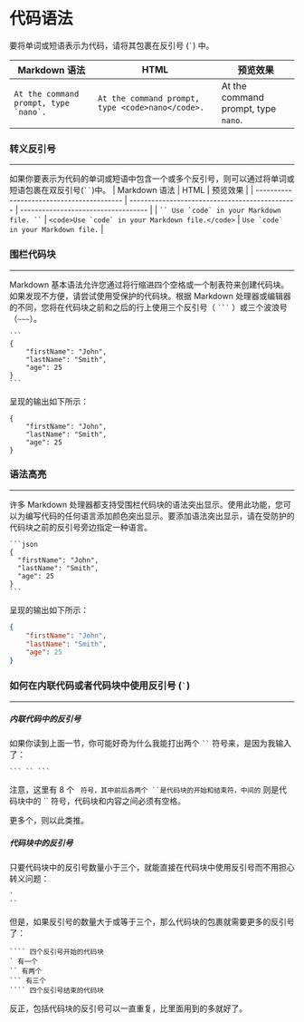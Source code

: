# 代码语法

要将单词或短语表示为代码，请将其包裹在反引号 (`` ` ``) 中。

| Markdown 语法                             | HTML                                             | 预览效果                            |
| ----------------------------------------- | ------------------------------------------------ | ----------------------------------- |
| `` At the command prompt, type `nano`. `` | `At the command prompt, type <code>nano</code>.` | At the command prompt, type `nano`. |

### 转义反引号

---

如果你要表示为代码的单词或短语中包含一个或多个反引号，则可以通过将单词或短语包裹在双反引号(` `` `)中。
| Markdown 语法 | HTML | 预览效果 |
| ----------------------------------------- | ---------------------------------------------- | ----------------------------------- |
| ``` `` Use `code` in your Markdown file. `` ``` | `` <code>Use `code` in your Markdown file.</code> `` | `` Use `code` in your Markdown file. `` |

### 围栏代码块

---

Markdown 基本语法允许您通过将行缩进四个空格或一个制表符来创建代码块。如果发现不方便，请尝试使用受保护的代码块。根据 Markdown 处理器或编辑器的不同，您将在代码块之前和之后的行上使用三个反引号（ <code>\`\`\`</code> ）或三个波浪号（`~~~`）。

````
```
{
	"firstName": "John",
	"lastName": "Smith",
	"age": 25
}
```
````

呈现的输出如下所示：

```
{
	"firstName": "John",
	"lastName": "Smith",
	"age": 25
}
```

### 语法高亮

---

许多 Markdown 处理器都支持受围栏代码块的语法突出显示。使用此功能，您可以为编写代码的任何语言添加颜色突出显示。要添加语法突出显示，请在受防护的代码块之前的反引号旁边指定一种语言。

````
```json
{
  "firstName": "John",
  "lastName": "Smith",
  "age": 25
}
```
````

呈现的输出如下所示：

```json
{
	"firstName": "John",
	"lastName": "Smith",
	"age": 25
}
```

### 如何在内联代码或者代码块中使用反引号 (`` ` ``)

---

##### 内联代码中的反引号

如果你读到上面一节，你可能好奇为什么我能打出两个 ` `` ` 符号来，是因为我输入了：

````
``` `` ```
````

注意，这里有 8 个 ` 符号，其中前后各两个 ``是代码块的开始和结束符，中间的` 则是代码块中的 `` 符号，代码块和内容之间必须有空格。

更多个，则以此类推。

##### 代码块中的反引号

只要代码块中的反引号数量小于三个，就能直接在代码块中使用反引号而不用担心转义问题：

```
`
``
```

但是，如果反引号的数量大于或等于三个，那么代码块的包裹就需要更多的反引号了：

`````
```` 四个反引号开始的代码块
` 有一个
`` 有两个
``` 有三个
```` 四个反引号结束的代码块
`````

反正，包括代码块的反引号可以一直重复，比里面用到的多就好了。
